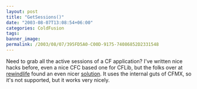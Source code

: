 ```yaml
---
layout: post
title: "GetSessions()"
date: "2003-08-07T13:08:54+06:00"
categories: ColdFusion 
tags: 
banner_image: 
permalink: /2003/08/07/395FD5A0-C00D-9175-74086852D2331548
---
```


Need to grab all the active sessions of a CF application? I've written nice hacks before, even a nice CFC based one for CFLib, but the folks over at <a href="http://www.rewindlife.com/">rewindlife</a> found an even nicer <a href="http://www.rewindlife.com/archives/000046.cfm">solution</a>. It uses the internal guts of CFMX, so it's not supported, but it works very nicely.